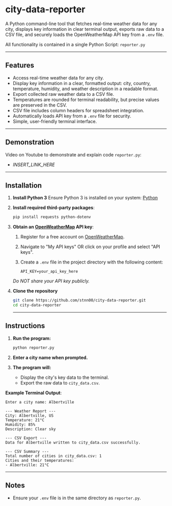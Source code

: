 # city-data-reporter

A Python command-line tool that fetches real-time weather data for any city, displays key information in clear terminal output, exports raw data to a CSV file, and securely loads the OpenWeatherMap API key from a `.env` file.

All functionality is contained in a single Python Script: `reporter.py`

---

## Features

- Access real-time weather data for any city.
- Display key information in a clear, formatted output: city, country, temperature, humidity, and weather description in a readable format.
- Export collected raw weather data to a CSV file.
- Temperatures are rounded for terminal readability, but precise values are preserved in the CSV.
- CSV file includes column headers for spreadsheet integration.
- Automatically loads API key from a `.env` file for security.
- Simple, user-friendly terminal interface.

---

## Demonstration

Video on Youtube to demonstrate and explain code `reporter.py`:

- *INSERT_LINK_HERE*

---

## Installation

1. **Install Python 3**
    Ensure Python 3 is installed on your system: [Python](https://www.python.org/downloads/)
    
2. **Install required third-party packages**:

    ``` bash
    pip install requests python-dotenv
    ```

3. **Obtain an [OpenWeatherMap](https://openweathermap.org/) API key**:

    1. Register for a free account on [OpenWeatherMap](https://home.openweathermap.org/users/sign_up).
    2. Navigate to "My API keys" OR click on your profile and select "API keys".
    3. Create a `.env` file in the project directory with the following content:

        ```env
        API_KEY=your_api_key_here
        ```

    *Do NOT share your API key publicly.*

4. **Clone the repository**  
   ```bash
   git clone https://github.com/stnn00/city-data-reporter.git
   cd city-data-reporter
   ```

   ---

## Instructions
1. **Run the program:**
    ```bash
    python reporter.py
    ```

2. **Enter a city name when prompted.**

3. **The program will:**
    - Display the city's key data to the terminal.
    - Export the raw data to `city_data.csv`.

**Example Terminal Output**:
```text
Enter a city name: Albertville

--- Weather Report ---
City: Albertville, US
Temperature: 21°C
Humidity: 85%
Description: Clear sky

--- CSV Export ---
Data for Albertville written to city_data.csv successfully.

--- CSV Summary ---
Total number of cities in city_data.csv: 1
Cities and their temperatures:
- Albertville: 21°C
```

---

## Notes

- Ensure your `.env` file is in the same directory as `reporter.py`.